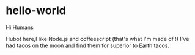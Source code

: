 # hello-world

Hi Humans

Hubot here,I like Node.js and coffeescript (that's what I'm made of !)
I've had tacos on the moon and find them for superior to Earth tacos.
